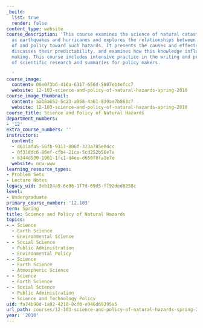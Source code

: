 ```yaml
---
_build:
  list: true
  render: false
content_type: website
course_description: 'This course examines the science of natural catastrophes such
  as earthquakes and hurricanes and explores the relationships between the science
  of and policy toward such hazards. It presents the causes and effects of these phenomena,
  discusses their predictability, and examines how this knowledge influences policy
  making. This course includes intensive practice in the writing and presentation
  of scientific research and summaries for policy makers.

  '
course_image:
  content: 06e073b6-410a-6317-656d-5807eb4efcc7
  website: 12-103-science-and-policy-of-natural-hazards-spring-2010
course_image_thumbnail:
  content: aa15a652-5c23-a958-4a61-839ae7b863c7
  website: 12-103-science-and-policy-of-natural-hazards-spring-2010
course_title: Science and Policy of Natural Hazards
department_numbers:
- '12'
extra_course_numbers: ''
instructors:
  content:
  - d611afa5-56fb-9311-806f-323a785e0dcc
  - 0f318dc6-86ef-cfb4-21ca-5cd252b56e7a
  - 6344d530-1961-1fc1-d4ee-d650f8fa1e7e
  website: ocw-www
learning_resource_types:
- Problem Sets
- Lecture Notes
legacy_uid: 3eb194a9-6e86-1f7d-69d5-ff92ded8258c
level:
- Undergraduate
primary_course_number: '12.103'
term: Spring
title: Science and Policy of Natural Hazards
topics:
- - Science
  - Earth Science
  - Environmental Science
- - Social Science
  - Public Administration
  - Environmental Policy
- - Science
  - Earth Science
  - Atmospheric Science
- - Science
  - Earth Science
- - Social Science
  - Public Administration
  - Science and Technology Policy
uid: fa74b90d-1a92-4218-8cf0-e946d69295a5
url_path: courses/12-103-science-and-policy-of-natural-hazards-spring-2010
year: '2010'
---
```

